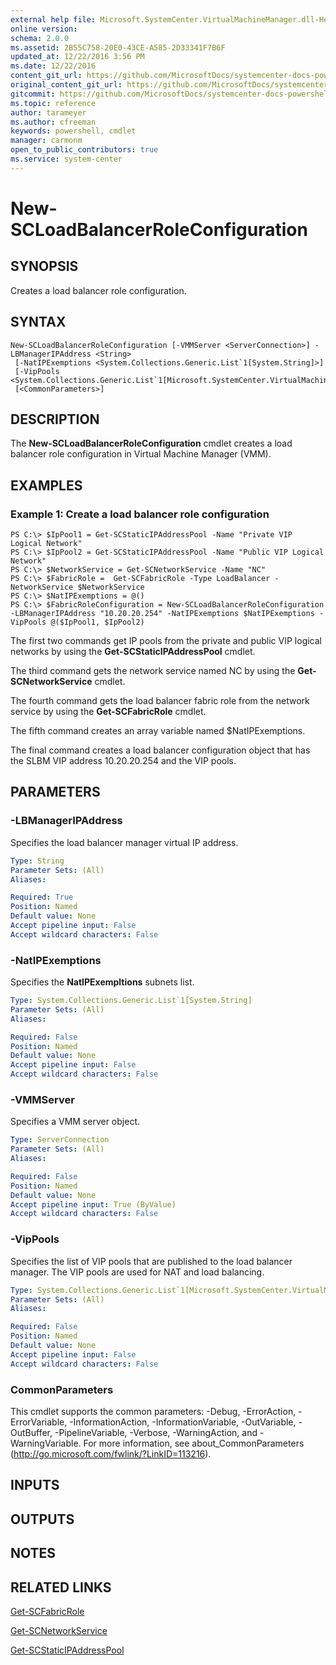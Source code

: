 ```yaml
---
external help file: Microsoft.SystemCenter.VirtualMachineManager.dll-Help.xml
online version: 
schema: 2.0.0
ms.assetid: 2B55C758-20E0-43CE-A585-2D33341F7B6F
updated_at: 12/22/2016 3:56 PM
ms.date: 12/22/2016
content_git_url: https://github.com/MicrosoftDocs/systemcenter-docs-powershell/blob/live/systemcenter-cmdlets/SystemCenter2016/VirtualMachineManager/vlatest/New-SCLoadBalancerRoleConfiguration.md
original_content_git_url: https://github.com/MicrosoftDocs/systemcenter-docs-powershell/blob/live/systemcenter-cmdlets/SystemCenter2016/VirtualMachineManager/vlatest/New-SCLoadBalancerRoleConfiguration.md
gitcommit: https://github.com/MicrosoftDocs/systemcenter-docs-powershell/blob/96e5647587661652225fbdd2c797cd4d59d542bc/systemcenter-cmdlets/SystemCenter2016/VirtualMachineManager/vlatest/New-SCLoadBalancerRoleConfiguration.md
ms.topic: reference
author: tarameyer
ms.author: cfreeman
keywords: powershell, cmdlet
manager: carmonm
open_to_public_contributors: true
ms.service: system-center
---
```


# New-SCLoadBalancerRoleConfiguration

## SYNOPSIS
Creates a load balancer role configuration.

## SYNTAX

```
New-SCLoadBalancerRoleConfiguration [-VMMServer <ServerConnection>] -LBManagerIPAddress <String>
 [-NatIPExemptions <System.Collections.Generic.List`1[System.String]>]
 [-VipPools <System.Collections.Generic.List`1[Microsoft.SystemCenter.VirtualMachineManager.StaticIPAddressPool]>]
 [<CommonParameters>]
```

## DESCRIPTION
The **New-SCLoadBalancerRoleConfiguration** cmdlet creates a load balancer role configuration in Virtual Machine Manager (VMM).

## EXAMPLES

### Example 1: Create a load balancer role configuration
```
PS C:\> $IpPool1 = Get-SCStaticIPAddressPool -Name "Private VIP Logical Network"
PS C:\> $IpPool2 = Get-SCStaticIPAddressPool -Name "Public VIP Logical Network"
PS C:\> $NetworkService = Get-SCNetworkService -Name "NC"
PS C:\> $FabricRole =  Get-SCFabricRole -Type LoadBalancer -NetworkService $NetworkService 
PS C:\> $NatIPExemptions = @() 
PS C:\> $FabricRoleConfiguration = New-SCLoadBalancerRoleConfiguration -LBManagerIPAddress "10.20.20.254" -NatIPExemptions $NatIPExemptions -VipPools @($IpPool1, $IpPool2)
```

The first two commands get IP pools from the private and public VIP logical networks by using the **Get-SCStaticIPAddressPool** cmdlet.

The third command gets the network service named NC by using the **Get-SCNetworkService** cmdlet.

The fourth command gets the load balancer fabric role from the network service by using the **Get-SCFabricRole** cmdlet.

The fifth command creates an array variable named $NatIPExemptions.

The final command creates a load balancer configuration object that has the SLBM VIP address 10.20.20.254 and the VIP pools.

## PARAMETERS

### -LBManagerIPAddress
Specifies the load balancer manager virtual IP address.

```yaml
Type: String
Parameter Sets: (All)
Aliases: 

Required: True
Position: Named
Default value: None
Accept pipeline input: False
Accept wildcard characters: False
```

### -NatIPExemptions
Specifies the **NatIPExempltions** subnets list.

```yaml
Type: System.Collections.Generic.List`1[System.String]
Parameter Sets: (All)
Aliases: 

Required: False
Position: Named
Default value: None
Accept pipeline input: False
Accept wildcard characters: False
```

### -VMMServer
Specifies a VMM server object.

```yaml
Type: ServerConnection
Parameter Sets: (All)
Aliases: 

Required: False
Position: Named
Default value: None
Accept pipeline input: True (ByValue)
Accept wildcard characters: False
```

### -VipPools
Specifies the list of VIP pools that are published to the load balancer manager.
The VIP pools are used for NAT and load balancing.

```yaml
Type: System.Collections.Generic.List`1[Microsoft.SystemCenter.VirtualMachineManager.StaticIPAddressPool]
Parameter Sets: (All)
Aliases: 

Required: False
Position: Named
Default value: None
Accept pipeline input: False
Accept wildcard characters: False
```

### CommonParameters
This cmdlet supports the common parameters: -Debug, -ErrorAction, -ErrorVariable, -InformationAction, -InformationVariable, -OutVariable, -OutBuffer, -PipelineVariable, -Verbose, -WarningAction, and -WarningVariable. For more information, see about_CommonParameters (http://go.microsoft.com/fwlink/?LinkID=113216).

## INPUTS

## OUTPUTS

## NOTES

## RELATED LINKS

[Get-SCFabricRole](xref:SystemCenter2016/VirtualMachineManager/vlatest/Get-SCFabricRole.md)

[Get-SCNetworkService](xref:SystemCenter2016/VirtualMachineManager/vlatest/Get-SCNetworkService.md)

[Get-SCStaticIPAddressPool](xref:SystemCenter2016/VirtualMachineManager/vlatest/Get-SCStaticIPAddressPool.md)


